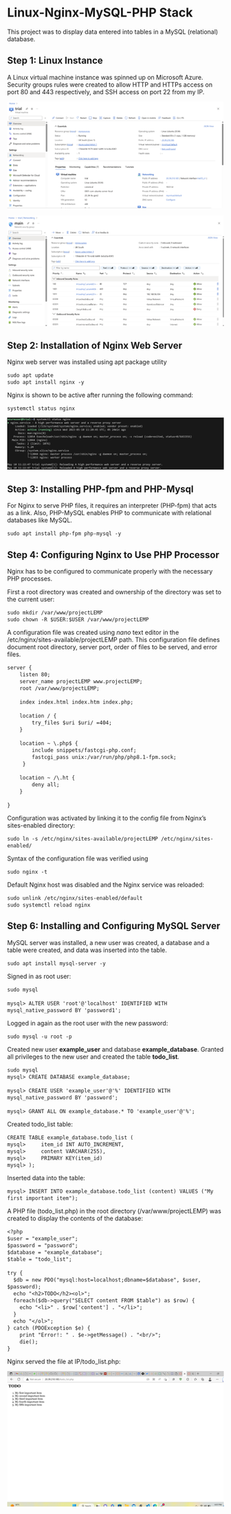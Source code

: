 # Linux-Nginx-MySQL-PHP Stack
This project was to display data entered into tables in a MySQL (relational) database.

## Step 1: Linux Instance
A Linux virtual machine instance was spinned up on Microsoft Azure. Security groups rules were created to allow HTTP and HTTPs access on port 80 and 443 respectively, and SSH access on port 22 from my IP.

![virtual machine](trialvm.png)

![security group](mainsg.png)

## Step 2: Installation of Nginx Web Server
Nginx web server was installed using apt package utility

```
sudo apt update
sudo apt install nginx -y
```
Nginx is shown to be active after running the following command: 
```
systemctl status nginx
```
![nginx status](nginx.png)

## Step 3: Installing PHP-fpm and PHP-Mysql
For Nginx to serve PHP files, it requires an interpreter (PHP-fpm) that acts as a link. Also, PHP-MySQL enables PHP to communicate with relational databases like MySQL.

```
sudo apt install php-fpm php-mysql -y
```

## Step 4: Configuring Nginx to Use PHP Processor
Nginx has to be configured to communicate properly with the necessary PHP processes.

First a root directory was created and ownership of the directory was set to the current user:

```
sudo mkdir /var/www/projectLEMP
sudo chown -R $USER:$USER /var/www/projectLEMP
```

A configuration file was created using _nano_ text editor in the /etc/nginx/sites-available/projectLEMP path. This configuration file defines document root directory, server port, order of files to be served, and error files.

```
server {
    listen 80;
    server_name projectLEMP www.projectLEMP;
    root /var/www/projectLEMP;

    index index.html index.htm index.php;

    location / {
        try_files $uri $uri/ =404;
    }

    location ~ \.php$ {
        include snippets/fastcgi-php.conf;
        fastcgi_pass unix:/var/run/php/php8.1-fpm.sock;
     }

    location ~ /\.ht {
        deny all;
    }

}
```
Configuration was activated by linking it to the config file from Nginx’s sites-enabled directory:

```
sudo ln -s /etc/nginx/sites-available/projectLEMP /etc/nginx/sites-enabled/
```
Syntax of the configuration file was verified using

```
sudo nginx -t
```

Default Nginx host was disabled and the Nginx service was reloaded:

```
sudo unlink /etc/nginx/sites-enabled/default
sudo systemctl reload nginx
```

## Step 6: Installing and Configuring MySQL Server

MySQL server was installed, a new user was created, a database and a table were created, and data was inserted into the table.

```
sudo apt install mysql-server -y
```

Signed in as root user:

```
sudo mysql

mysql> ALTER USER 'root'@'localhost' IDENTIFIED WITH mysql_native_password BY 'password1';
```

Logged in again as the root user with the new password:

```
sudo mysql -u root -p
```

Created new user __example_user__ and database __example_database__. Granted all privileges to the new user and created the table __todo_list__.

```
sudo mysql
mysql> CREATE DATABASE example_database;

mysql> CREATE USER 'example_user'@'%' IDENTIFIED WITH mysql_native_password BY 'password';

mysql> GRANT ALL ON example_database.* TO 'example_user'@'%';
```

Created todo_list table:

```
CREATE TABLE example_database.todo_list (
mysql>     item_id INT AUTO_INCREMENT,
mysql>     content VARCHAR(255),
mysql>     PRIMARY KEY(item_id)
mysql> );
```
Inserted data into the table:

```
mysql> INSERT INTO example_database.todo_list (content) VALUES ("My first important item");
```

A PHP file (todo_list.php) in the root directory (/var/www/projectLEMP) was created to display the contents of the database:

```
<?php
$user = "example_user";
$password = "password";
$database = "example_database";
$table = "todo_list";

try {
  $db = new PDO("mysql:host=localhost;dbname=$database", $user, $password);
  echo "<h2>TODO</h2><ol>";
  foreach($db->query("SELECT content FROM $table") as $row) {
    echo "<li>" . $row['content'] . "</li>";
  }
  echo "</ol>";
} catch (PDOException $e) {
    print "Error!: " . $e->getMessage() . "<br/>";
    die();
}
```

Nginx served the file at IP/todo_list.php:

![web page](database.png)